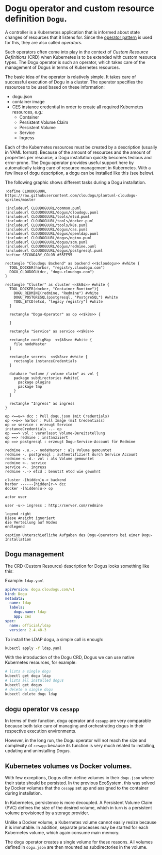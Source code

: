 # Dogu operator and custom resource definition `Dogu`.

A controller is a Kubernetes application that is informed about state changes of resources that it listens for. Since the [operator pattern](https://kubernetes.io/docs/concepts/extend-kubernetes/operator/) is used for this, they are also called _operators_.

Such operators often come into play in the context of _Custom Resource Definitions_ (CRD) when Kubernetes is to be extended with custom resource types. The Dogu operator is such an operator, which takes care of the management of Dogus in terms of Kubernetes resources.

The basic idea of the operator is relatively simple. It takes care of successful execution of Dogu in a cluster. The operator specifies the resources to be used based on these information:
- dogu.json
- container image
- CES instance credential
  in order to create all required Kubernetes resources, e.g.:
   - Container
   - Persistent Volume Claim
   - Persistent Volume
   - Service
   - Ingress

Each of the Kubernetes resources must be created by a description (usually in YAML format). Because of the amount of resources and the amount of properties per resource, a Dogu installation quickly becomes tedious and error-prone. The Dogu operator provides useful support here by automatically taking care of resource management in Kubernetes. With a few lines of dogu description, a dogu can be installed like this (see below).

The following graphic shows different tasks during a Dogu installation.

```uml
!define CLOUDOGUURL https://raw.githubusercontent.com/cloudogu/plantuml-cloudogu-sprites/master

!includeurl CLOUDOGUURL/common.puml
!includeurl CLOUDOGUURL/dogus/cloudogu.puml
!includeurl CLOUDOGUURL/tools/etcd.puml
!includeurl CLOUDOGUURL/tools/docker.puml
!includeurl CLOUDOGUURL/tools/k8s.puml
!includeurl CLOUDOGUURL/dogus/cas.puml
!includeurl CLOUDOGUURL/dogus/openldap.puml
!includeurl CLOUDOGUURL/dogus/nginx.puml
!includeurl CLOUDOGUURL/dogus/scm.puml
!includeurl CLOUDOGUURL/dogus/redmine.puml
!includeurl CLOUDOGUURL/dogus/postgresql.puml
!define SECONDARY_COLOR #55EE55

rectangle "Cloudogu Backend" as backend <<$cloudogu>> #white {
  TOOL_DOCKER(harbor, "registry.cloudogu.com")
  DOGU_CLOUDOGU(dcc, "dogu.cloudogu.com")
}

rectangle "Cluster" as cluster <<$k8s>> #white {
  TOOL_DOCKER(docker, "Container Runtime"){
    DOGU_REDMINE(redmine, "Redmine") #white
    DOGU_POSTGRESQL(postgresql, "PostgreSQL") #white
    TOOL_ETCD(etcd, "legacy registry") #white
  }

  rectangle "Dogu-Operator" as op <<$k8s>> {
    
  }

  rectangle "Service" as service <<$k8s>>

  rectangle configMap  <<$k8s>> #white {
    file nodeMaster
  }

  rectangle secrets  <<$k8s>> #white {
    rectangle instanceCredentials
  }

  database "volume / volume claim" as vol {
    package subdirectories #white{
      package plugins
      package tmp
    }
  }

  rectangle "Ingress" as ingress
}

op <==u=> dcc : Pull dogu.json (mit Credentials)
op <=u=> harbor : Pull Image (mit Credentials)
op => service : erzeugt Service
instanceCredentials -.- op
op ===> vol : veranlasst Volume-Bereitstellung
op ==> redmine : instanziiert
op ==> postgresql : erzeugt Dogu-Service-Account für Redmine

redmine -.u.-.- nodeMaster : als Volume gemountet
redmine -. postgresql : authentifiziert durch Service Account
redmine <.-d.- vol : als Volume gemountet
redmine <-. service
service <-. ingress
redmine -.-> etcd : benutzt etcd wie gewohnt

cluster -[hidden]u-> backend
harbor ------[hidden]r-> dcc
docker -[hidden]u-> op

actor user

user -u-> ingress : http://server.com/redmine

legend right
Diese Ansicht ignoriert
die Verteilung auf Nodes
endlegend

caption Unterschiedliche Aufgaben des Dogu-Operators bei einer Dogu-Installation
```

## Dogu management

The CRD (Custom Resource) description for Dogus looks something like this:

Example: `ldap.yaml`
```yaml
apiVersion: dogu.cloudogu.com/v1
kind: Dogu
metadata:
  name: ldap
  labels:
    dogu.name: ldap
    app: ces
spec:
  name: official/ldap
  version: 2.4.48-3
```

To install the LDAP dogu, a simple call is enough:

```bash
kubectl apply -f ldap.yaml
```

With the introduction of the Dogu CRD, Dogus we can use native Kubernetes resources, for example:

```bash
# lists a single dogu
kubectl get dogu ldap
# lists all installed dogus
kubectl get dogus
# delete a single dogu
kubectl delete dogu ldap
```

## dogu operator vs `cesapp`

In terms of their function, dogu operator and `cesapp` are very comparable because both take care of managing and orchestrating dogus in their respective execution environments.

However, in the long run, the Dogu operator will not reach the size and complexity of `cesapp` because its function is very much related to installing, updating and uninstalling Dogus.

## Kubernetes volumes vs Docker volumes.

With few exceptions, Dogus often define volumes in their `dogu.json` where their state should be persisted. In the previous EcoSystem, this was solved by Docker volumes that the `cesapp` set up and assigned to the container during installation.

In Kubernetes, persistence is more decoupled. A Persistent Volume Claim (PVC) defines the size of the desired volume, which in turn is a persistent volume provisioned by a storage provider.

Unlike a Docker volume, a Kubernetes volume cannot easily resize because it is immutable. In addition, separate processes may be started for each Kubernetes volume, which again consume main memory.

The dogu operator creates a single volume for these reasons. All volumes defined in `dogu.json` are then mounted as subdirectories in the volume.
